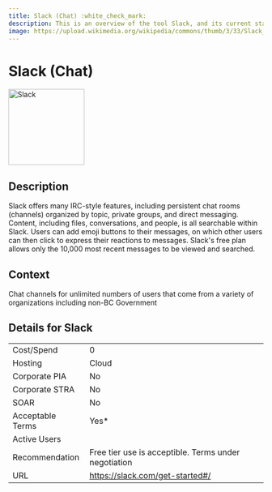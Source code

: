 ```yaml
---
title: Slack (Chat) :white_check_mark:
description: This is an overview of the tool Slack, and its current status  within BC Gov.
image: https://upload.wikimedia.org/wikipedia/commons/thumb/3/33/Slack_Logo_2019.svg/498px-Slack_Logo_2019.svg.png
---
```


# Slack (Chat)

<img src="https://upload.wikimedia.org/wikipedia/commons/thumb/3/33/Slack_Logo_2019.svg/498px-Slack_Logo_2019.svg.png" alt="Slack" width="150"/>

## Description
Slack offers many IRC-style features, including persistent chat rooms (channels) organized by topic, private groups, and direct messaging. Content, including files, conversations, and people, is all searchable within Slack. Users can add emoji buttons to their messages, on which other users can then click to express their reactions to messages. Slack's free plan allows only the 10,000 most recent messages to be viewed and searched.

## Context
Chat channels for unlimited numbers of users that come from a variety of organizations including non-BC Government 

##  Details for Slack

|   |   |
|---|---|
|Cost/Spend   | 0  |
|Hosting   | Cloud  |
|Corporate PIA   | No  |
|Corporate STRA   | No   |
|SOAR   | No  |
|Acceptable Terms   | Yes*  |
|Active Users   |   |
|Recommendation   |  Free tier use is acceptible. Terms under negotiation |
|URL   | https://slack.com/get-started#/  |
